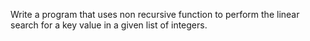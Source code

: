 Write a program that uses non recursive function to perform the linear search for a key value in a given list of integers.
